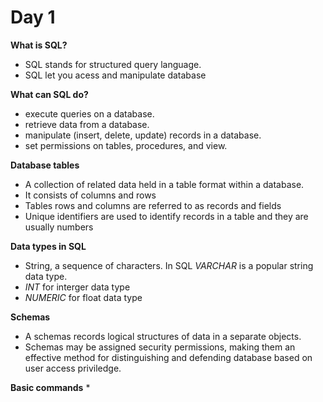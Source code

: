 # Day 1
**What is SQL?**
* SQL stands for structured query language.
* SQL let you acess and manipulate database

**What can SQL do?**
* execute queries on a database.
* retrieve data from a database.
* manipulate (insert, delete, update) records in a database.
* set permissions on tables, procedures, and view.

**Database tables**
* A collection of related data held in a table format within a database.
* It consists of columns and rows
* Tables rows and columns are referred to as records and fields
* Unique identifiers are used to identify records in a table and they are usually numbers

**Data types in SQL**
* String, a sequence of characters. In SQL *VARCHAR* is a popular string data type.
* *INT* for interger data type
* *NUMERIC* for float data type

**Schemas**
* A schemas records logical structures of data in a separate objects.
* Schemas may be assigned security permissions, making them an effective method for distinguishing and defending database based on user access priviledge.

**Basic commands**
* 